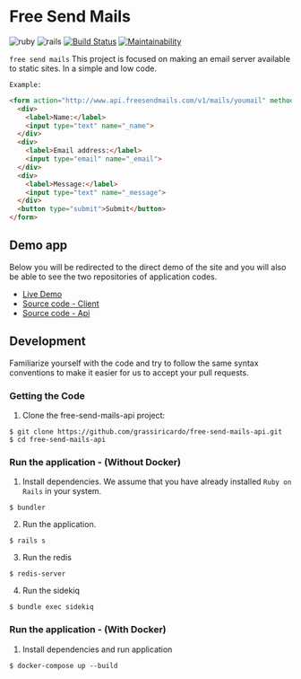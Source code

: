 # Free Send Mails

![ruby](https://img.shields.io/badge/Ruby-2.4.2-green.svg)
![rails](https://img.shields.io/badge/Rails-5.0.1-green.svg)
[![Build Status](https://travis-ci.org/freesendmails/free-send-mails-api.svg?branch=master)](https://travis-ci.org/freesendmails/free-send-mails-api)
[![Maintainability](https://api.codeclimate.com/v1/badges/dcb16cdaa411cc3d63ab/maintainability)](https://codeclimate.com/github/freesendmails/free-send-mails-api/maintainability)

`free send mails` This project is focused on making an email server available to static sites. In a simple and low code.

`Example:`
```html
<form action="http://www.api.freesendmails.com/v1/mails/youmail" method="POST">
  <div>
    <label>Name:</label>
    <input type="text" name="_name">
  </div>
  <div>
    <label>Email address:</label>
    <input type="email" name="_email">
  </div>
  <div>
    <label>Message:</label>
    <input type="text" name="_message">
  </div>
  <button type="submit">Submit</button>
</form>
```

## Demo app

Below you will be redirected to the direct demo of the site and you will also be able to see the two repositories of application codes.

  - [Live Demo](http://www.freesendmails.com/test-mail)
  - [Source code - Client](https://github.com/grassiricardo/free-send-mails-client)
  - [Source code - Api](https://github.com/grassiricardo/free-send-mails-api)

## Development

Familiarize yourself with the code and try to follow the same syntax conventions to make it easier for us to accept your pull requests.

### Getting the Code

 1. Clone the free-send-mails-api project:

  ```shell
  $ git clone https://github.com/grassiricardo/free-send-mails-api.git
  $ cd free-send-mails-api
  ```

### Run the application - (Without Docker)

 1. Install dependencies. We assume that you have already installed `Ruby on Rails` in your system.

  ```shell
  $ bundler
  ```

 2. Run the application.

  ```shell
  $ rails s
  ```

 3. Run the redis
  ```shell
  $ redis-server
  ```

 4. Run the sidekiq
  ```shell
  $ bundle exec sidekiq
  ```

### Run the application - (With Docker)

 1. Install dependencies and run application

  ```shell
  $ docker-compose up --build
  ```
